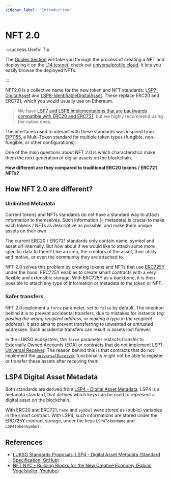 ```yaml
---
sidebar_label: 'Introduction'
---
```


# NFT 2.0

:::success Useful Tip

The [Guides Section](../../guides/assets/create-lsp7-digital-asset.md) will take you through the process of creating a NFT and deploying it on the [L14 testnet](../../networks/l14-testnet.md), check out [universalprofile.cloud](https://universalprofile.cloud/). It lets you easily browse the deployed NFTs.

:::

NFT2.0 is a collective name for the new token and NFT standards: [LSP7-DigitalAsset](https://github.com/lukso-network/LIPs/blob/main/LSPs/LSP-7-DigitalAsset.md) and [LSP8-IdentifiableDigitalAsset](https://github.com/lukso-network/LIPs/blob/main/LSPs/LSP-8-IdentifiableDigitalAsset.md). These replace ERC20 and ERC721, which you would usually use on Ethereum.

> We have [LSP7 and LSP8 implementations that are backwards compatible with ERC20 and ERC721](https://github.com/lukso-network/lsp-universalprofile-smart-contracts/tree/main/contracts), but we highly recommend using the native ones.

The interfaces used to interact with these standards was inspired from [EIP1155](https://eips.ethereum.org/EIPS/eip-1155), a Multi-Token standard for multiple token types (fungible, non-fungible, or other configurations).

One of the main questions about NFT 2.0 is which characteristics make them the next generation of digital assets on the blockchain.

**How different are they compared to traditional ERC20 tokens / ERC721 NFTs?**

## How NFT 2.0 are different?

### Unlimited Metadata

Current tokens and NFTs standards do not have a standard way to attach information to themselves. Such information (= metadata) is crucial to make each tokens / NFTs as descriptive as possible, and make them unique assets on their own.

The current ERC20 / ERC721 standards only contain name, symbol and asset url internally. But how about if we would like to attach some more specific data to them? Like an icon, the creators of the asset, their utility and motive, or even the community they are attached to.

NFT 2.0 solves this problem by creating tokens and NFTs that use [ERC725Y](https://github.com/ERC725Alliance/ERC725/blob/main/docs/ERC-725.md#erc725y) under the hood. ERC725Y enables to create smart contracts with a very flexible and extensible storage. With ERC725Y as a backbone, it is then possible to attach any type of information or metadata to the token or NFT.

### Safer transfers

NFT 2.0 implement a `force` parameter, set to `false` by default. The intention behind it is to prevent accidental transfers, due to mistakes for instance (_eg: pasting the wrong recipient address, or making a typo in the recipient address_). It also aims to prevent transferring to unwanted or untrusted addresses. Such accidental transfers can result in assets lost forever.

In the LUKSO ecosystem, the `force` parameter restricts transfer to Externally Owned Accounts (EOA) or contracts that do not implement [LSP1 - Universal Receiver](../generic-standards/02-lsp1-universal-receiver.md). The reason behind this is that contracts that do not implement the [`universalReceiver`](../../standards/smart-contracts/lsp0-erc725-account.md#universalreceiver) functionality might not be able to register or transfer these assets after receiving them.

## LSP4 Digital Asset Metadata

Both standards are derived from [LSP4 - Digital Asset Metadata](https://github.com/lukso-network/LIPs/blob/main/LSPs/LSP-4-DigitalAsset-Metadata.md). LSP4 is a metadata standard, that defines which keys can be used to represent a digital asset on the blockchain.

With ERC20 and ERC721, `name` and `symbol` were stored as (public) variables in the smart contract.
With LSP4, such informations are stored under the ERC725Y contract storage, under the keys `LSP4TokenName` and `LSP4TokenSymbol`.

## References

- [LUKSO Standards Proposals: LSP4 - Digital Asset Metadata (Standard Specification, GitHub)](https://github.com/lukso-network/LIPs/blob/main/LSPs/LSP-4-DigitalAsset-Metadata.md)
- [NFT NYC - Building Blocks for the New Creative Economy (Fabian Vogelsteller, Youtube)](https://www.youtube.com/watch?v=skA4Y-vvt5s&t=2s)
